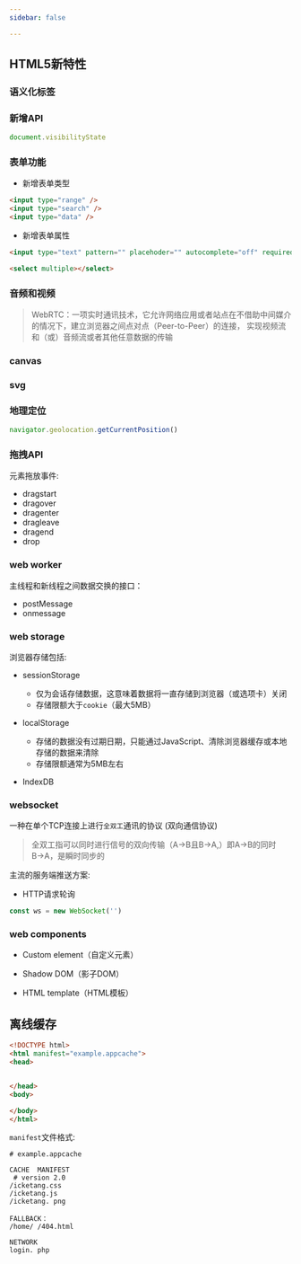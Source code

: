 ```yaml
---
sidebar: false

---
```


## HTML5新特性
### 语义化标签

### 新增API

```js
document.visibilityState

```

### 表单功能
- 新增表单类型

```html
<input type="range" />
<input type="search" />
<input type="data" />

```

- 新增表单属性

```html
<input type="text" pattern="" placehoder="" autocomplete="off" required autofocus />

<select multiple></select>

```

### 音频和视频

> WebRTC：一项实时通讯技术，它允许网络应用或者站点在不借助中间媒介的情况下，建立浏览器之间点对点（Peer-to-Peer）的连接，
实现视频流和（或）音频流或者其他任意数据的传输

### canvas

### svg

### 地理定位

```js
navigator.geolocation.getCurrentPosition()

```

### 拖拽API 

元素拖放事件:
- dragstart
- dragover
- dragenter
- dragleave
- dragend 
- drop

### web worker
主线程和新线程之间数据交换的接口：
- postMessage
- onmessage

### web storage 
浏览器存储包括:
- sessionStorage
  - 仅为会话存储数据，这意味着数据将一直存储到浏览器（或选项卡）关闭
  - 存储限额大于`cookie`（最大5MB）

- localStorage
  - 存储的数据没有过期日期，只能通过JavaScript、清除浏览器缓存或本地存储的数据来清除
  - 存储限额通常为5MB左右

- IndexDB

### websocket
一种在单个TCP连接上进行`全双工`通讯的协议 (双向通信协议)

> 全双工指可以同时进行信号的双向传输（A→B且B→A,）即A→B的同时B→A，是瞬时同步的

主流的服务端推送方案:

- HTTP请求轮询

```js
const ws = new WebSocket('')

```



### web components

- Custom element（自定义元素）

- Shadow DOM（影子DOM）

- HTML template（HTML模板）



## 离线缓存

```html
<!DOCTYPE html>
<html manifest="example.appcache">
<head>


</head>
<body>

</body>
</html>

```

`manifest`文件格式:

```
# example.appcache

CACHE  MANIFEST
 # version 2.0
/icketang.css
/icketang.js
/icketang. png

FALLBACK：
/home/ /404.html

NETWORK 
login. php

```



